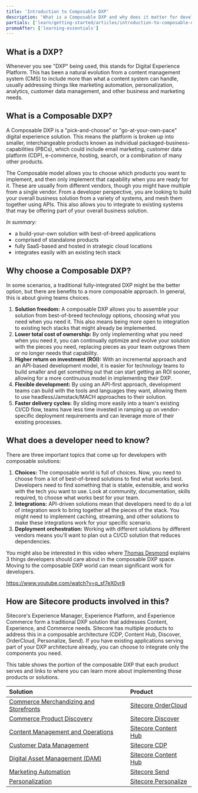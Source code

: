 ```yaml
---
title: 'Introduction to Composable DXP'
description: 'What is a Composable DXP and why does it matter for developers? Get started learning about what this term means and how it applies in the world of Sitecore products.'
partials: ['learn/getting-started/articles/introduction-to-composable-dxp']
promoAfter: ['learning-essentials']
---
```


## What is a DXP?

Whenever you see "DXP" being used, this stands for Digital Experience Platform. This has been a natural evolution from a content management system (CMS) to include more than what a content system can handle, usually addressing things like marketing automation, personalization, analytics, customer data management, and other business and marketing needs.

## What is a Composable DXP?

A Composable DXP is a "pick-and-choose” or "go-at-your-own-pace" digital experience solution. This means the platform is broken up into smaller, interchangeable products known as individual packaged-business-capabilities (PBCs), which could include email marketing, customer data platform (CDP), e-commerce, hosting, search, or a combination of many other products.

The Composable model allows you to choose which products you want to implement, and then only implement that capability when you are ready for it. These are usually from different vendors, though you might have multiple from a single vendor. From a developer perspective, you are looking to build your overall business solution from a variety of systems, and mesh them together using APIs. This also allows you to integrate to existing systems that may be offering part of your overall business solution.

_In summary:_

- a build-your-own solution with best-of-breed applications
- comprised of standalone products
- fully SaaS-based and hosted in strategic cloud locations
- integrates easily with an existing tech stack

## Why choose a Composable DXP?

In some scenarios, a traditional fully-integrated DXP might be the better option, but there are benefits to a more composable approach. In general, this is about giving teams choices.

1. **Solution freedom:** A composable DXP allows you to assemble your solution from best-of-breed technology options, choosing what you need when you need it. This also means being more open to integration to existing tech stacks that might already be implemented.
2. **Lower total cost of ownership:** By only implementing what you need when you need it, you can continually optimize and evolve your solution with the pieces you need, replacing pieces as your team outgrows them or no longer needs that capability.
3. **Higher return on investment (ROI):** With an incremental approach and an API-based development model, it is easier for technology teams to build smaller and get something out that can start getting an ROI sooner, allowing for a more continuous model in implementing their DXP.
4. **Flexible development:** By using an API-first approach, development teams can build with the tools and languages they want, allowing them to use headless/Jamstack/MACH approaches to their solution.
5. **Faster delivery cycles:** By sliding more easily into a team's existing CI/CD flow, teams have less time invested in ramping up on vendor-specific deployment requirements and can leverage more of their existing processes.

## What does a developer need to know?

There are three important topics that come up for developers with composable solutions:

1. **Choices:** The composable world is full of choices. Now, you need to choose from a lot of best-of-breed solutions to find what works best. Developers need to find something that is stable, extensible, and works with the tech you want to use. Look at community, documentation, skills required, to choose what works best for your team.
2. **Integrations:** API-driven solutions mean that developers need to do a lot of integration work to bring together all the pieces of the stack. You might need to implement caching, streaming, and other solutions to make these integrations work for your specific scenario.
3. **Deployment orchestration:** Working with different solutions by different vendors means you'll want to plan out a CI/CD solution that reduces dependencies.

You might also be interested in this video where [Thomas Desmond](https://twitter.com/ThomasJDesmond) explains 3 things developers should care about in the composable DXP space. Moving to the composable DXP world can mean significant work for developers.

https://www.youtube.com/watch?v=q_sf7eX0vr8

## How are Sitecore products involved in this?

Sitecore's Experience Manager, Experience Platform, and Experience Commerce form a traditional DXP solution that addresses Content, Experience, and Commerce needs. Sitecore has multiple products to address this in a composable architecture (CDP, Content Hub, Discover, OrderCloud, Personalize, Send). If you have existing applications serving part of your DXP architecture already, you can choose to integrate only the components you need.

This table shows the portion of the composable DXP that each product serves and links to where you can learn more about implementing those products or solutions.

| Solution                                                         | Product                                                         |
| :--------------------------------------------------------------- | :-------------------------------------------------------------- |
| [Commerce Merchandizing and Storefronts](/commerce)              | [Sitecore OrderCloud](/commerce/ordercloud)                     |
| [Commerce Product Discovery](/commerce)                          | [Sitecore Discover](/commerce/discover)                         |
| [Content Management and Operations](/dam-and-content-operations) | [Sitecore Content Hub](/dam-and-content-operations/content-hub) |
| [Customer Data Management](/customer-data-management)            | [Sitecore CDP](/customer-data-management/cdp)                   |
| [Digital Asset Management (DAM)](/dam-and-content-operations)    | [Sitecore Content Hub](/dam-and-content-operations/dam)         |
| [Marketing Automation](/marketing-automation)                    | [Sitecore Send](/marketing-automation/send)                     |
| [Personalization](/personalization-testing)                      | [Sitecore Personalize](/personalization-testing/personalize)    |

